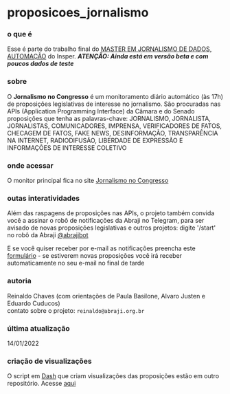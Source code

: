 # proposicoes_jornalismo

### o que é
Esse é parte do trabalho final do [MASTER EM JORNALISMO DE DADOS, AUTOMAÇÃO](https://www.insper.edu.br/pos-graduacao/master-em-jornalismo-de-dados-automacao-e-data-storytelling/) do Insper. ***ATENÇÃO: Ainda está em versão beta e com poucos dados de teste***

### sobre
O **Jornalismo no Congresso** é um monitoramento diário automático (às 17h) de proposições legislativas de interesse no jornalismo. São procuradas nas APIs (Application Programming Interface) da Câmara e do Senado proposições que tenha as palavras-chave: JORNALISMO, JORNALISTA, JORNALISTAS, COMUNICADORES, IMPRENSA, VERIFICADORES DE FATOS, CHECAGEM DE FATOS, FAKE NEWS, DESINFORMAÇÃO, TRANSPARÊNCIA NA INTERNET, RADIODIFUSÃO, LIBERDADE DE EXPRESSÃO E INFORMAÇÕES DE INTERESSE COLETIVO

### onde acessar
O monitor principal fica no site [Jornalismo no Congresso](https://jornalismonocongresso.herokuapp.com/)

### outas interatividades
Além das raspagens de proposições nas APIs, o projeto também convida você a assinar o robô de notificações da Abraji no Telegram, para ser avisado de novas proposições legislativas e outros projetos: digite '/start' no robô da Abraji [@abrajibot](https://telegram.me/abrajibot)

E se você quiser receber por e-mail as notificações preencha este [formulário](https://forms.gle/oRZ9JQg4NmM56T2u9) - se estiverem novas proposições você irá receber automaticamente no seu e-mail no final de tarde

### autoria
Reinaldo Chaves (com orientações de Paula Basilone, Alvaro Justen e Eduardo Cuducos)           
contato sobre o projeto: ``reinaldo@abraji.org.br``

### última atualização
14/01/2022

### criação de visualizações 
O script em [Dash](https://plotly.com/dash/) que criam visualizações das proposições estão em outro repositório. Acesse [aqui](https://github.com/reichaves/visualizaproposicoesjornalismo) 
